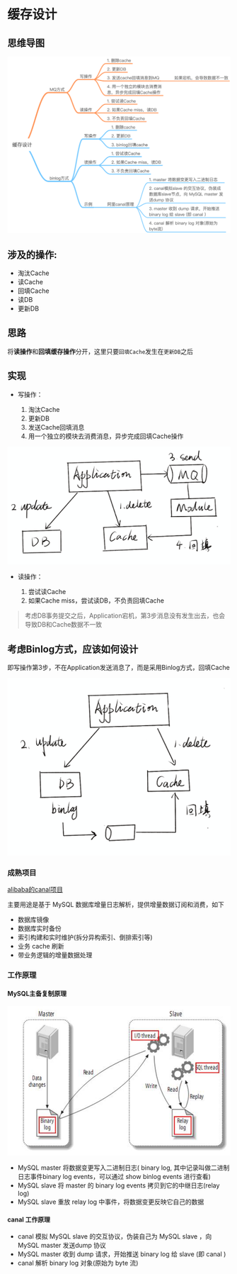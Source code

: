 # 缓存设计

## 思维导图

![](assets/缓存设计.png)

## 涉及的操作:

- 淘汰Cache
- 读Cache
- 回填Cache
- 读DB
- 更新DB

## 思路

将**读操作**和**回填缓存操作**分开，这里只要`回填Cache`发生在`更新DB`之后

## 实现

- 写操作：

  1. 淘汰Cache
  2. 更新DB
  3. 发送Cache回填消息
  4. 用一个独立的模块去消费消息，异步完成回填Cache操作

  

![image-20191006110925477](assets/image-20191006110925477.png)

- 读操作：

  1. 尝试读Cache
  2. 如果Cache miss，尝试读DB，不负责回填Cache

  

> 考虑DB事务提交之后，Application宕机，第3步消息没有发生出去，也会导致DB和Cache数据不一致



## 考虑Binlog方式，应该如何设计

即写操作第3步，不在Application发送消息了，而是采用Binlog方式，回填Cache

![image-20191006111431626](assets/image-20191006111431626.png)

### 成熟项目

[alibaba的canal项目](https://github.com/alibaba/canal)

主要用途是基于 MySQL 数据库增量日志解析，提供增量数据订阅和消费，如下

- 数据库镜像
- 数据库实时备份
- 索引构建和实时维护(拆分异构索引、倒排索引等)
- 业务 cache 刷新
- 带业务逻辑的增量数据处理

### 工作原理

#### MySQL主备复制原理

![img](assets/687474703a2f2f646c2e69746579652e636f6d2f75706c6f61642f6174746163686d656e742f303038302f333038362f34363863316131342d653761642d333239302d396433642d3434616335303161373232372e6a7067.jpeg)

- MySQL master 将数据变更写入二进制日志( binary log, 其中记录叫做二进制日志事件binary log events，可以通过 show binlog events 进行查看)
- MySQL slave 将 master 的 binary log events 拷贝到它的中继日志(relay log)
- MySQL slave 重放 relay log 中事件，将数据变更反映它自己的数据

#### canal 工作原理

- canal 模拟 MySQL slave 的交互协议，伪装自己为 MySQL slave ，向 MySQL master 发送dump 协议
- MySQL master 收到 dump 请求，开始推送 binary log 给 slave (即 canal )
- canal 解析 binary log 对象(原始为 byte 流)

